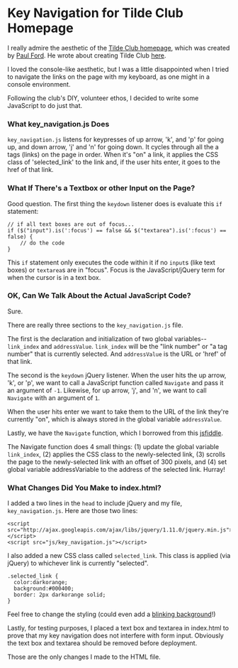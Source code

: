 # Key Navigation for Tilde Club Homepage

I really admire the aesthetic of the [Tilde Club homepage](http://tilde.club/), which was created by [Paul Ford](https://twitter.com/ftrain). He wrote about creating Tilde Club [here](https://medium.com/message/tilde-club-i-had-a-couple-drinks-and-woke-up-with-1-000-nerds-a8904f0a2ebf).

I loved the console-like aesthetic, but I was a little disappointed when I tried to navigate the links on the page with my keyboard, as one might in a console environment. 

Following the club's DIY, volunteer ethos, I decided to write some JavaScript to do just that. 

### What key_navigation.js Does

`key_navigation.js` listens for keypresses of up arrow, 'k', and 'p' for going up, and down arrow, 'j' and 'n' for going down. It cycles through all the a tags (links) on the page in order. When it's "on" a link, it applies the CSS class of 'selected_link' to the link and, if the user hits enter, it goes to the href of that link. 

### What If There's a Textbox or other Input on the Page?

Good question. The first thing the `keydown` listener does is evaluate this `if` statement: 

```
// if all text boxes are out of focus...
if ($("input").is(':focus') == false && $("textarea").is(':focus') == false) {
    // do the code 
} 
```

This `if` statement only executes the code within it if no `input`s (like text boxes) or `textarea`s are in "focus". Focus is the JavaScript/jQuery term for when the cursor is in a text box. 
 
### OK, Can We Talk About the Actual JavaScript Code? 

Sure. 

There are really three sections to the `key_navigation.js` file. 

The first is the declaration and initialization of two global variables-- `link_index` and `addressValue`. `link_index` will be the "link number" or "a tag number" that is currently selected. And `addressValue` is the URL or 'href' of that link. 

The second is the `keydown` jQuery listener. When the user hits the up arrow, 'k', or 'p', we want to call a JavaScript function called `Navigate` and pass it an argument of `-1`. Likewise, for up arrow, 'j', and 'n', we want to call `Navigate` with an argument of `1`. 

When the user hits enter we want to take them to the URL of the link they're currently "on", which is always stored in the global variable `addressValue`. 

Lastly, we have the `Navigate` function, which I borrowed from this [jsfiddle](http://jsfiddle.net/MKZSE/77/). 

The Navigate function does 4 small things: (1) update the global variable `link_index`, (2) applies the CSS class to the newly-selected link, (3) scrolls the page to the newly-selected link with an offset of 300 pixels, and (4) set global variable addressVariable to the address of the selected link. Hurray!

###  What Changes Did You Make to index.html?

I added a two lines in the `head` to include jQuery and my file, `key_navigation.js`. Here are those two lines: 

```
<script src="http://ajax.googleapis.com/ajax/libs/jquery/1.11.0/jquery.min.js"></script>
<script src="js/key_navigation.js"></script>
```

I also added a new CSS class called `selected_link`. This class is applied (via jQuery) to whichever link is currently "selected".

```
.selected_link {
  color:darkorange;
  background:#000400;
  border: 2px darkorange solid;
}
```

Feel free to change the styling (could even add a [blinking background](http://jsfiddle.net/LkuNB/8/)!)

Lastly, for testing purposes, I placed a text box and textarea in index.html to prove that my key navigation does not interfere with form input. Obviously the text box and textarea should be removed before deployment. 

Those are the only changes I made to the HTML file. 


